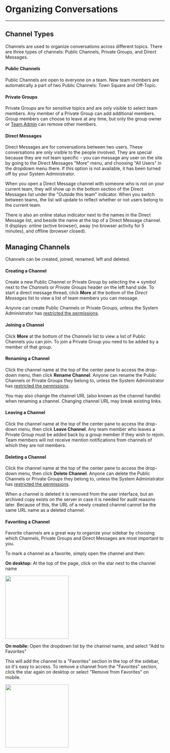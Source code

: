 # Organizing Conversations
_____

## Channel Types
Channels are used to organize conversations across different topics. There are three types of channels: Public Channels, Private Groups, and Direct Messages.

#### Public Channels
Public Channels are open to everyone on a team. New team members are automatically a part of two Public Channels: Town Square and Off-Topic.  

#### Private Groups
Private Groups are for sensitive topics and are only visible to select team members. Any member of a Private Group can add additional members. Group members can choose to leave at any time, but only the group owner or [Team Admin](http://docs.mattermost.com/help/getting-started/managing-members.html#user-roles) can remove other members. 

#### Direct Messages
Direct Messages are for conversations between two users. These conversations are only visible to the people involved. They are special because they are not team specific - you can message any user on the site by going to the Direct Messages "More" menu, and choosing "All Users" in the dropdown menu there. If this option is not available, it has been turned off by your System Administrator.

When you open a Direct Message channel with someone who is not on your current team, they will show up in the bottom section of the Direct Messages list under the "Outside this team" indicator. When you switch between teams, the list will update to reflect whether or not users belong to the current team. 

There is also an online status indicator next to the names in the Direct Message list, and beside the name at the top of a Direct Message channel. It displays: online (active browser), away (no browser activity for 5 minutes), and offline (browser closed).

## Managing Channels
Channels can be created, joined, renamed, left and deleted.

#### Creating a Channel
Create a new Public Channel or Private Group by selecting the **+** symbol next to the *Channels* or *Private Groups* header on the left hand side. To start a direct message thread, click **More** at the bottom of the *Direct Messages* list to view a list of team members you can message.

Anyone can create Public Channels or Private Groups, unless the System Administrator has [restricted the permissions](https://docs.mattermost.com/administration/config-settings.html#enable-public-channel-management-permissions-for). 

#### Joining a Channel
Click **More** at the bottom of the *Channels* list to view a list of Public Channels you can join. To join a Private Group you need to be added by a member of that group.

#### Renaming a Channel
Click the channel name at the top of the center pane to access the drop-down menu, then click **Rename Channel**. Anyone can rename the Public Channels or Private Groups they belong to, unless the System Administrator has [restricted the permissions](https://docs.mattermost.com/administration/config-settings.html#enable-public-channel-management-permissions-for). 

You may also change the channel URL (also known as the channel handle) when renaming a channel. Changing channel URL may break existing links.

#### Leaving a Channel
Click the channel name at the top of the center pane to access the drop-down menu, then click **Leave Channel**. Any team member who leaves a Private Group must be added back by a group member if they wish to rejoin. Team members will not receive mention notifications from channels of which they are not members.

#### Deleting a Channel
Click the channel name at the top of the center pane to access the drop-down menu, then click **Delete Channel**. Anyone can delete the Public Channels or Private Groups they belong to, unless the System Administrator has [restricted the permissions](https://docs.mattermost.com/administration/config-settings.html#enable-public-channel-management-permissions-for). 

When a channel is deleted it is removed from the user interface, but an archived copy exists on the server in case it is needed for audit reasons later. Because of this, the URL of a newly created channel cannot be the same URL name as a deleted channel. 

#### Favoriting a Channel

Favorite channels are a great way to organize your sidebar by choosing which Channels, Private Groups and Direct Messages are most important to you.

To mark a channel as a favorite, simply open the channel and then:

**On desktop:** At the top of the page, click on the star next to the channel name

<img src="../../_images/favorite_channels_desktop.png" style="width: 200px;"/>

**On mobile:** Open the dropdown list by the channel name, and select "Add to Favorites"

This will add the channel to a "Favorites" section in the top of the sidebar, so it's easy to access. To remove a channel from the "Favorites" section, click the star again on desktop or select "Remove from Favorites" on mobile.

<img src="../../_images/favorite_channels_sidebar.png" style="width: 200px;"/>

